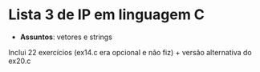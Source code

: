 # Lista 3 de IP em linguagem C

- **Assuntos**: vetores e strings

Inclui 22 exercícios (ex14.c era opcional e não fiz) + versão alternativa do ex20.c